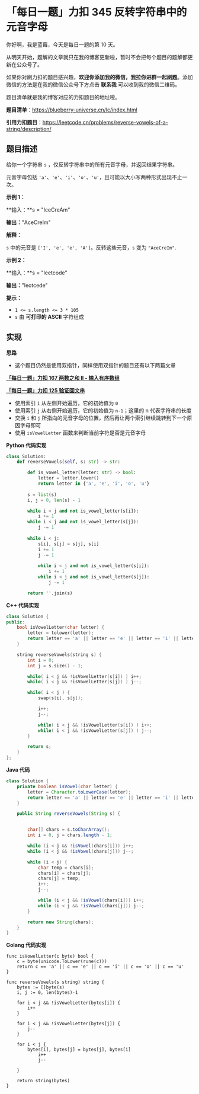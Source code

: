 # 「每日一题」力扣 345 反转字符串中的元音字母

你好啊，我是蓝莓，今天是每日一题的第 10 天。



从明天开始，题解的文章就只在我的博客更新啦，暂时不会把每个题目的题解都更新在公众号了。

如果你对刷力扣的题目感兴趣，**欢迎你添加我的微信，我拉你进群一起刷题**。添加微信的方法是在我的微信公众号下方点击 **联系我** 可以收到我的微信二维码。

题目清单就是我的博客对应的力扣题目的地址啦。



**题目清单**：https://blueberry-universe.cn/lc/index.html

**引用力扣题目**：https://leetcode.cn/problems/reverse-vowels-of-a-string/description/





## 题目描述

给你一个字符串 `s` ，仅反转字符串中的所有元音字母，并返回结果字符串。

元音字母包括 `'a'`、`'e'`、`'i'`、`'o'`、`'u'`，且可能以大小写两种形式出现不止一次。

 

**示例 1：**

**输入：**s = "IceCreAm"

**输出：**"AceCreIm"

**解释：**

`s` 中的元音是 `['I', 'e', 'e', 'A']`。反转这些元音，`s` 变为 `"AceCreIm"`.

**示例 2：**

**输入：**s = "leetcode"

**输出：**"leotcede"

 

**提示：**

- `1 <= s.length <= 3 * 105`
- `s` 由 **可打印的 ASCII** 字符组成





## 实现

**思路**

- 这个题目仍然是使用双指针，同样使用双指针的题目还有以下两篇文章

[**「每日一题」力扣 167 两数之和 II - 输入有序数组**](https://mp.weixin.qq.com/s/iVi7FMz_zsnpK95uaLUiAA)

[**「每日一题」力扣 125 验证回文串**](https://mp.weixin.qq.com/s/qkX1T4AqnCmYhTCxtYuY9Q)

- 使用索引 `i` 从左侧开始遍历，它的初始值为 `0`
- 使用索引 `j` 从右侧开始遍历，它的初始值为 `n-1`；这里的 n 代表字符串的长度
- 交换 `i` 和 `j` 所指向的元音字母的位置，然后再让两个索引继续跳转到下一个原因字母即可
- 使用 `isVowelLetter` 函数来判断当前字符是否是元音字母





**Python 代码实现**

```python
class Solution:
    def reverseVowels(self, s: str) -> str:

        def is_vowel_letter(letter: str) -> bool:
            letter = letter.lower()
            return letter in {'a', 'e', 'i', 'o', 'u'}
        
        s = list(s)
        i, j = 0, len(s) - 1

        while i < j and not is_vowel_letter(s[i]):
            i += 1
        while i < j and not is_vowel_letter(s[j]):
            j -= 1
        
        while i < j:
            s[i], s[j] = s[j], s[i]
            i += 1
            j -= 1
            
            while i < j and not is_vowel_letter(s[i]):
                i += 1
            while i < j and not is_vowel_letter(s[j]):
                j -= 1

        return ''.join(s)
```





**C++ 代码实现**

```c++
class Solution {
public:
    bool isVowelLetter(char letter) {
        letter = tolower(letter);
        return letter == 'a' || letter == 'e' || letter == 'i' || letter == 'o' || letter == 'u';
    }

    string reverseVowels(string s) {
        int i = 0;
        int j = s.size() - 1;

        while( i < j && !isVowelLetter(s[i]) ) i++;
        while( i < j && !isVowelLetter(s[j]) ) j--;

        while( i < j ) {
            swap(s[i], s[j]);

            i++;
            j--;

            while( i < j && !isVowelLetter(s[i]) ) i++;
            while( i < j && !isVowelLetter(s[j]) ) j--;
        }

        return s;
    }
};
```





**Java 代码**

```java
class Solution {
    private boolean isVowel(char letter) {
        letter = Character.toLowerCase(letter);
        return letter == 'a' || letter == 'e' || letter == 'i' || letter == 'o' || letter == 'u';
    }

    public String reverseVowels(String s) {


        char[] chars = s.toCharArray();
        int i = 0, j = chars.length - 1;

        while (i < j && !isVowel(chars[i])) i++;
        while (i < j && !isVowel(chars[j])) j--;

        while (i < j) {
            char temp = chars[i];
            chars[i] = chars[j];
            chars[j] = temp;
            i++;
            j--;

            while (i < j && !isVowel(chars[i])) i++;
            while (i < j && !isVowel(chars[j])) j--;
        }

        return new String(chars);
    }
}
```





**Golang 代码实现**

```golang
func isVowelLetter(c byte) bool {
	c = byte(unicode.ToLower(rune(c)))
	return c == 'a' || c == 'e' || c == 'i' || c == 'o' || c == 'u'
}

func reverseVowels(s string) string {
	bytes := []byte(s)
	i, j := 0, len(bytes)-1

    for i < j && !isVowelLetter(bytes[i]) {
        i++
    }
    
    for i < j && !isVowelLetter(bytes[j]) {
        j--
    }

	for i < j {
        bytes[i], bytes[j] = bytes[j], bytes[i]
			i++
			j--

	}

	return string(bytes)
}
```

